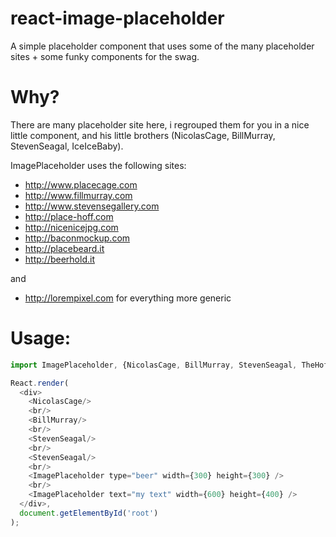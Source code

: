 # react-image-placeholder
A simple placeholder component that uses some of the many placeholder sites + some funky components for the swag.

Why?
==============
There are many placeholder site here, i regrouped them for you in a nice little component, and his little brothers (NicolasCage, BillMurray, StevenSeagal, IceIceBaby).

ImagePlaceholder uses the following sites:

- http://www.placecage.com
- http://www.fillmurray.com
- http://www.stevensegallery.com
- http://place-hoff.com
- http://nicenicejpg.com
- http://baconmockup.com
- http://placebeard.it
- http://beerhold.it

and 

- http://lorempixel.com for everything more generic


Usage:
==============

```javascript
import ImagePlaceholder, {NicolasCage, BillMurray, StevenSeagal, TheHoff, IceIceBaby} from './image-placeholder/image-placeholder';

React.render(
  <div>
    <NicolasCage/>
    <br/>
    <BillMurray/>
    <br/>
    <StevenSeagal/>
    <br/>
    <StevenSeagal/>
    <br/>
    <ImagePlaceholder type="beer" width={300} height={300} />
    <br/>
    <ImagePlaceholder text="my text" width={600} height={400} />
  </div>, 
  document.getElementById('root')
);
```
